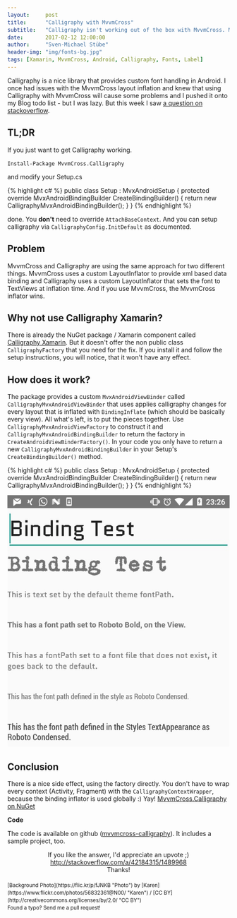 ```yaml
---
layout:     post
title:      "Calligraphy with MvvmCross"
subtitle:   "Calligraphy isn't working out of the box with MvvmCross. My new NuGet package MvvmCross.Calligraphy brings the simplicity back."
date:       2017-02-12 12:00:00
author:     "Sven-Michael Stübe"
header-img: "img/fonts-bg.jpg"
tags: [Xamarin, MvvmCross, Android, Calligraphy, Fonts, Label]
---
```


Calligraphy is a nice library that provides custom font handling in Android. I once had issues with the MvvmCross layout inflation and knew that using Calligraphy with MvvmCross will cause some problems and I pushed it onto my Blog todo list - but I was lazy. But this week I saw <a href="http://stackoverflow.com/questions/42105583/callygraphyxamarin-not-working-in-mvxappcompatactivity" target="_blank" onclick="return tol(this);">a question on stackoverflow</a>.

<h2 class="section-heading">TL;DR</h2>
If you just want to get Calligraphy working.

    Install-Package MvvmCross.Calligraphy
	
and modify your Setup.cs

{% highlight c# %}
public class Setup : MvxAndroidSetup
{
    protected override MvxAndroidBindingBuilder CreateBindingBuilder()
    {
        return new CalligraphyMvxAndroidBindingBuilder();
    }
} 
{% endhighlight %}

done. You **don't** need to override `AttachBaseContext`. And you can setup calligraphy via `CalligraphyConfig.InitDefault` as documented.


<h2 class="section-heading">Problem</h2>

MvvmCross and Calligraphy are using the same approach for two different things. MvvmCross uses a custom LayoutInflator to provide xml based data binding and Calligraphy uses a custom LayoutInflator that sets the font to TextViews at inflation time. And if you use MvvmCross, the MvvmCross inflator wins.

<h2 class="section-heading">Why not use Calligraphy Xamarin?</h2>

There is already the NuGet package / Xamarin component called <a href="https://developer.xamarin.com/guides/xamarin-forms/effects/creating/" target="_blank" onclick="return tol(this);">Calligraphy Xamarin</a>. But it doesn't offer the non public class `CalligraphyFactory` that you need for the fix. If you install it and follow the setup instructions, you will notice, that it won't have any effect.


<h2 class="section-heading">How does it work?</h2>

The package provides a custom `MvxAndroidViewBinder` called `CalligraphyMvxAndroidViewBinder` that uses applies calligraphy changes for every layout that is inflated with `BindingInflate` (which should be basically every view). All what's left, is to put the pieces together. Use `CalligraphyMvxAndroidViewFactory` to construct it and `CalligraphyMvxAndroidBindingBuilder` to return the factory in `CreateAndroidViewBinderFactory()`. In your code you only have to return a new `CalligraphyMvxAndroidBindingBuilder` in your Setup's `CreateBindingBuilder()` method.  

{% highlight c# %}
public class Setup : MvxAndroidSetup
{
    protected override MvxAndroidBindingBuilder CreateBindingBuilder()
    {
        return new CalligraphyMvxAndroidBindingBuilder();
    }
} 
{% endhighlight %}

<img src="/img/mvvmcross-calligraphy.jpg" style="margin:0 auto; cursor: pointer;"/>

<h2 class="section-heading">Conclusion</h2>

There is a nice side effect, using the factory directly. You don't have to wrap every context (Activity, Fragment) with the `CalligraphyContextWrapper`, because the binding inflator is used globally :) Yay! <a href="https://www.nuget.org/packages/MvvmCross.Calligraphy/" target="_blank" onclick="return tol(this);">MvvmCross.Calligraphy on NuGet</a>

<b>Code</b>

The code is available on github (<i class="fa fa-github"></i><a href="https://github.com/smstuebe/mvvmcross-calligraphy" target="_blank" onclick="return tol(this);">mvvmcross-calligraphy</a>). It includes a sample project, too.

<center>If you like the answer, I'd appreciate an upvote ;) <br><a href="http://stackoverflow.com/a/42184315/1489968" target="_blank" title="Answer" onclick="return tol(this);">http://stackoverflow.com/a/42184315/1489968</a><br>Thanks!</center>

<br>
<small>[Background Photo](https://flic.kr/p/fJNKB "Photo") by [Karen](https://www.flickr.com/photos/56832361@N00/ "Karen") / [CC BY](http://creativecommons.org/licenses/by/2.0/ "CC BY")</small>
<br>
<small>Found a typo? Send me a pull request!</small>